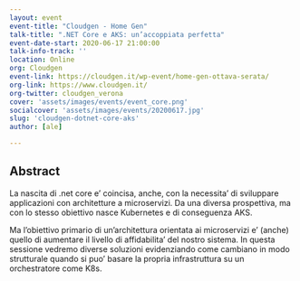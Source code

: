 ```yaml
---
layout: event
event-title: "Cloudgen - Home Gen"
talk-title: ".NET Core e AKS: un’accoppiata perfetta"
event-date-start: 2020-06-17 21:00:00
talk-info-track: ''
location: Online
org: Cloudgen
event-link: https://cloudgen.it/wp-event/home-gen-ottava-serata/
org-link: https://www.cloudgen.it/
org-twitter: cloudgen_verona
cover: 'assets/images/events/event_core.png'
socialcover: 'assets/images/events/20200617.jpg'
slug: 'cloudgen-dotnet-core-aks'
author: [ale]

---
```

## Abstract
La nascita di .net core e’ coincisa, anche, con la necessita’ di sviluppare applicazioni con architetture a microservizi. Da una diversa prospettiva, ma con lo stesso obiettivo nasce Kubernetes e di conseguenza AKS.

Ma l’obiettivo primario di un’architettura orientata ai microservizi e’ (anche) quello di aumentare il livello di affidabilita’ del nostro sistema. In questa sessione vedremo diverse soluzioni evidenziando come cambiano in modo strutturale quando si puo’ basare la propria infrastruttura su un orchestratore come K8s.